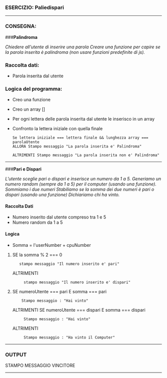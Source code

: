 ### ESERCIZIO: Paliedispari

---

### **CONSEGNA:**

###**Palindroma**

_Chiedere all’utente di inserire una parola
Creare una funzione per capire se la parola inserita è palindroma (non usare funzioni predefinite di js)._

### Raccolta dati:
- Parola inserita dal utente


### Logica del programma:
- Creo una funzione
- Creo un array []
- Per ogni lettera delle parola inserita dal utente le inserisco in un array
- Confronto la lettera iniziale con quella finale 

      Se lettera iniziale === lettera finale && lunghezza array === parolaUtente 
      ALLORA Stampo messaggio "La parola inserita e' Palindroma"

      ALTRIMENTI Stampo messaggio "La parola inserita non e' Palindroma"
               

---

###**Pari e Dispari**

_L’utente sceglie pari o dispari e inserisce un numero da 1 a 5.
Generiamo un numero random (sempre da 1 a 5) per il computer (usando una funzione).
Sommiamo i due numeri
Stabiliamo se la somma dei due numeri è pari o dispari (usando una funzione)
Dichiariamo chi ha vinto._


#### Raccolta Dati

- Numero inserito dal utente compreso tra 1 e 5
- Numero random da 1 a 5

#### Logica

- Somma = l'userNumber + cpuNumber

1. SE la somma % 2 === 0 

          stampo messaggio "Il numero inserito e' pari"

    ALTRIMENTI 

            stampo messaggio "Il numero inserito e' dispari"

2. SE numeroUtente === pari E somma === pari

           Stampo messaggio : "Hai vinto"

    ALTRIMENTI SE numeroUtente === dispari  E somma === dispari

            Stampo messaggio : "Hai vinto"


    ALTRIMENTI 

            Stampo messaggio : "Ha vinto il Computer"


---

### OUTPUT

STAMPO MESSAGGIO VINCITORE

---